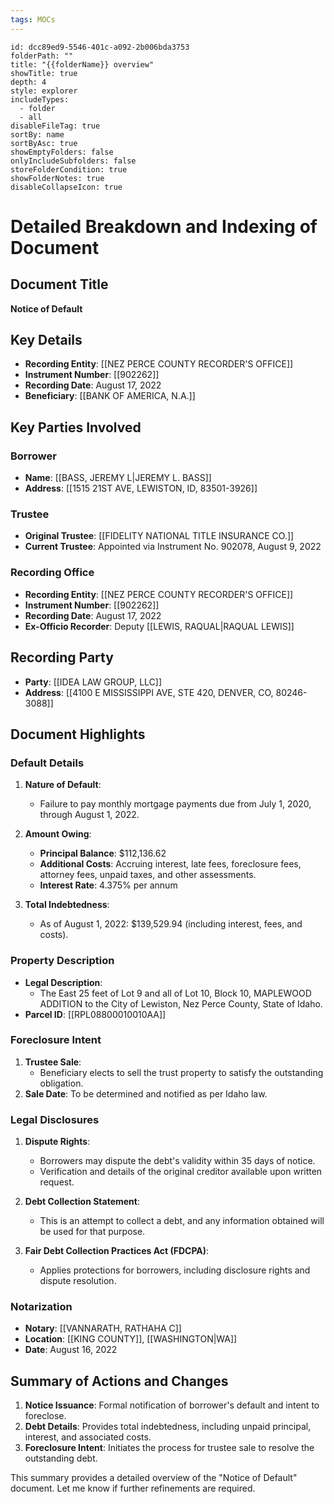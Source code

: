 ```yaml
---
tags: MOCs
---
```

```folder-overview
id: dcc89ed9-5546-401c-a092-2b006bda3753
folderPath: ""
title: "{{folderName}} overview"
showTitle: true
depth: 4
style: explorer
includeTypes:
  - folder
  - all
disableFileTag: true
sortBy: name
sortByAsc: true
showEmptyFolders: false
onlyIncludeSubfolders: false
storeFolderCondition: true
showFolderNotes: true
disableCollapseIcon: true
```

# Detailed Breakdown and Indexing of Document

## Document Title
**Notice of Default**

## Key Details
- **Recording Entity**: [[NEZ PERCE COUNTY RECORDER'S OFFICE]]
- **Instrument Number**: [[902262]]
- **Recording Date**: August 17, 2022
- **Beneficiary**: [[BANK OF AMERICA, N.A.]]

## Key Parties Involved
### Borrower
- **Name**: [[BASS, JEREMY L|JEREMY L. BASS]]
- **Address**: [[1515 21ST AVE, LEWISTON, ID, 83501-3926]]

### Trustee
- **Original Trustee**: [[FIDELITY NATIONAL TITLE INSURANCE CO.]]
- **Current Trustee**: Appointed via Instrument No. 902078, August 9, 2022

### Recording Office
- **Recording Entity**: [[NEZ PERCE COUNTY RECORDER'S OFFICE]]
- **Instrument Number**: [[902262]]
- **Recording Date**: August 17, 2022
- **Ex-Officio Recorder**: Deputy [[LEWIS, RAQUAL|RAQUAL LEWIS]]

## Recording Party
- **Party**: [[IDEA LAW GROUP, LLC]]
- **Address**: [[4100 E MISSISSIPPI AVE, STE 420, DENVER, CO, 80246-3088]]


## Document Highlights

### Default Details
1. **Nature of Default**:
   - Failure to pay monthly mortgage payments due from July 1, 2020, through August 1, 2022.

2. **Amount Owing**:
   - **Principal Balance**: $112,136.62
   - **Additional Costs**: Accruing interest, late fees, foreclosure fees, attorney fees, unpaid taxes, and other assessments.
   - **Interest Rate**: 4.375% per annum

3. **Total Indebtedness**:
   - As of August 1, 2022: $139,529.94 (including interest, fees, and costs).

### Property Description
- **Legal Description**:
  - The East 25 feet of Lot 9 and all of Lot 10, Block 10, MAPLEWOOD ADDITION to the City of Lewiston, Nez Perce County, State of Idaho.
- **Parcel ID**: [[RPL08800010010AA]]

### Foreclosure Intent
1. **Trustee Sale**:
   - Beneficiary elects to sell the trust property to satisfy the outstanding obligation.
2. **Sale Date**: To be determined and notified as per Idaho law.

### Legal Disclosures
1. **Dispute Rights**:
   - Borrowers may dispute the debt's validity within 35 days of notice.
   - Verification and details of the original creditor available upon written request.

2. **Debt Collection Statement**:
   - This is an attempt to collect a debt, and any information obtained will be used for that purpose.

3. **Fair Debt Collection Practices Act (FDCPA)**:
   - Applies protections for borrowers, including disclosure rights and dispute resolution.

### Notarization
- **Notary**: [[VANNARATH, RATHAHA C]]
- **Location**: [[KING COUNTY]], [[WASHINGTON|WA]]
- **Date**: August 16, 2022

## Summary of Actions and Changes
1. **Notice Issuance**: Formal notification of borrower's default and intent to foreclose.
2. **Debt Details**: Provides total indebtedness, including unpaid principal, interest, and associated costs.
3. **Foreclosure Intent**: Initiates the process for trustee sale to resolve the outstanding debt.

This summary provides a detailed overview of the "Notice of Default" document. Let me know if further refinements are required.

